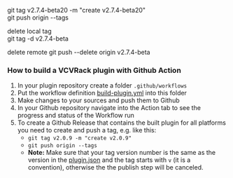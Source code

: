 git tag v2.7.4-beta20 -m "create v2.7.4-beta20"  
git push origin --tags  

delete local tag  
git tag -d v2.7.4-beta

delete remote
git push --delete origin v2.7.4-beta


### How to build a VCVRack plugin with Github Action

1. In your plugin repository create a folder `.github/workflows`
2. Put the workflow definition [build-plugin.yml](https://github.com/qno/vcv-plugin-github-actions-example/blob/main/.github/workflows/build-plugin.yml) into this folder
3. Make changes to your sources and push them to Github
4. In your Github repository navigate into the Action tab to see the progress and status of the Workflow run
5. To create a Github Release that contains the built plugin for all platforms you need to create and push a tag, e.g. like this:
   * `git tag v2.0.9 -m "create v2.0.9"`
   * `git push origin --tags`
   * **Note:** Make sure that your tag version number is the same as the version in the [plugin.json](https://github.com/qno/vcv-plugin-github-actions-example/blob/main/plugin.json#L4) and the tag starts with `v` (it is a convention), otherwise the the publish step will be canceled.

